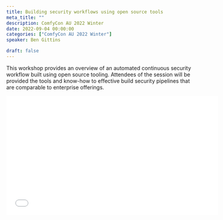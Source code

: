 ```yaml
---
title: Building security workflows using open source tools
meta_title: ""
description: ComfyCon AU 2022 Winter
date: 2022-09-04 00:00:00
categories: ["ComfyCon AU 2022 Winter"]
speaker: Ben Gittins

draft: false
---
```

This workshop provides an overview of an automated continuous security workflow built using open source tooling. Attendees of the session will be provided the tools and know-how to effective build security pipelines that are comparable to enterprise offerings.

<iframe width="560" height="315" src="None" title="YouTube video player" frameborder="0" allow="accelerometer; autoplay; clipboard-write; encrypted-media; gyroscope; picture-in-picture; web-share" allowfullscreen></iframe>